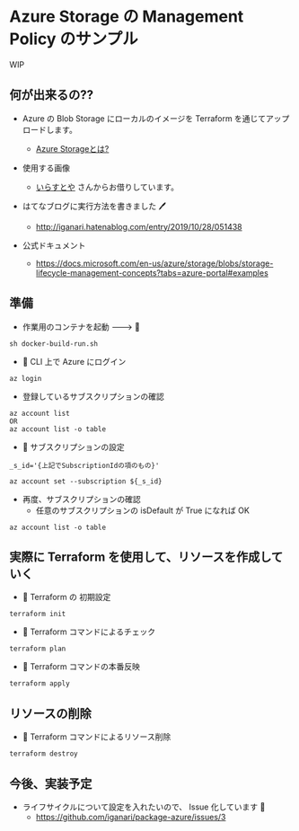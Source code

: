 # Azure Storage の Management Policy のサンプル

WIP

## 何が出来るの??

+ Azure の Blob Storage にローカルのイメージを Terraform を通じてアップロードします。
  + [Azure Storageとは?](../README.md) 
+ 使用する画像
  + [いらすとや](https://www.irasutoya.com/) さんからお借りしています。
+ はてなブログに実行方法を書きました :pen:
  + http://iganari.hatenablog.com/entry/2019/10/28/051438


+ 公式ドキュメント
  + https://docs.microsoft.com/en-us/azure/storage/blobs/storage-lifecycle-management-concepts?tabs=azure-portal#examples


## 準備

+ 作業用のコンテナを起動 ---> :whale:

```
sh docker-build-run.sh
```

+ :whale: CLI 上で Azure にログイン

```
az login
```

+ 登録しているサブスクリプションの確認

```
az account list
OR
az account list -o table
```


+ :whale: サブスクリプションの設定

```
_s_id='{上記でSubscriptionIdの項のもの}'

az account set --subscription ${_s_id}
```

+ 再度、サブスクリプションの確認
  + 任意のサブスクリプションの isDefault が True になれば OK

```
az account list -o table
```



## 実際に Terraform を使用して、リソースを作成していく

+ :whale: Terraform の 初期設定

```
terraform init
```

+ :whale: Terraform コマンドによるチェック

```
terraform plan
```


+ :whale: Terraform コマンドの本番反映

```
terraform apply
```

## リソースの削除

+ :whale: Terraform コマンドによるリソース削除

```
terraform destroy
```


## 今後、実装予定

+ ライフサイクルについて設定を入れたいので、 Issue 化しています :pray:
    + https://github.com/iganari/package-azure/issues/3
